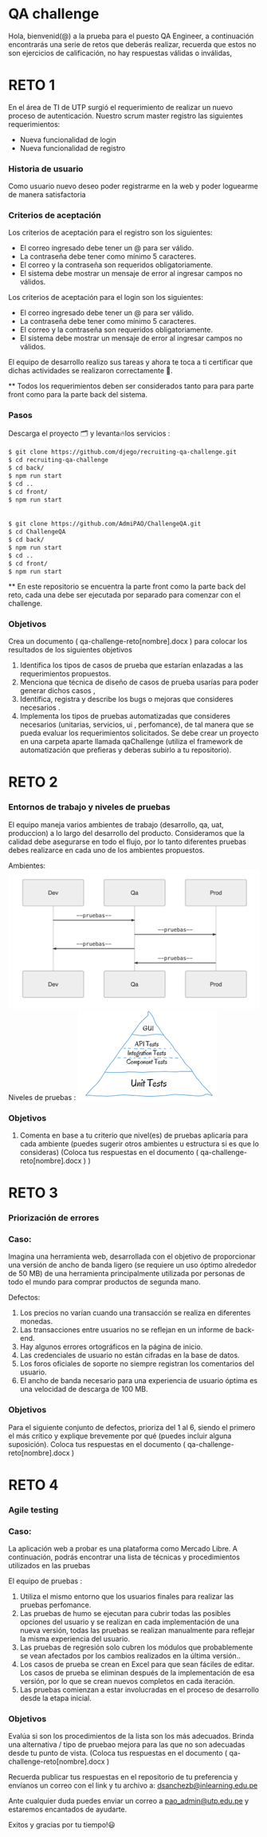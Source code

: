 # QA challenge

Hola, bienvenid(@) a la prueba para el puesto QA Engineer, a continuación encontrarás una serie de retos que deberás realizar, recuerda que estos no son ejercicios de calificación, no hay respuestas válidas o inválidas,

# RETO 1
En el área de TI de UTP surgió el requerimiento de realizar un nuevo proceso de autenticación. Nuestro scrum master registro las siguientes requerimientos:

 - Nueva funcionalidad de login
 - Nueva funcionalidad de registro

### Historia de usuario
Como usuario nuevo deseo poder registrarme en la web y poder loguearme de manera satisfactoria


### Criterios de aceptación
Los criterios de aceptación para el registro son los siguientes:

- El correo ingresado debe tener un @ para ser válido.
- La contraseña debe tener como mínimo 5 caracteres.
- El correo y la contraseña son requeridos obligatoriamente.
- El sistema debe mostrar un mensaje de error al ingresar campos no válidos.


Los criterios de aceptación para el login son los siguientes:

- El correo ingresado debe tener un @ para ser válido.
- La contraseña debe tener como mínimo 5 caracteres.
- El correo y la contraseña son requeridos obligatoriamente.
- El sistema debe mostrar un mensaje de error al ingresar campos no válidos.


El equipo de desarrollo realizo sus tareas y ahora te toca a ti certificar que dichas actividades se realizaron correctamente 🙌. 

** Todos los requerimientos deben ser considerados tanto para para parte front como para la parte back del sistema.

### Pasos

Descarga el proyecto 🗂 y levanta🔥los servicios :

    $ git clone https://github.com/djego/recruiting-qa-challenge.git
    $ cd recruiting-qa-challenge
    $ cd back/
    $ npm run start
    $ cd ..
    $ cd front/
    $ npm run start
    
    
    $ git clone https://github.com/AdmiPAO/ChallengeQA.git
    $ cd ChallengeQA
    $ cd back/
    $ npm run start
    $ cd ..
    $ cd front/
    $ npm run start

** En este repositorio se encuentra la parte front como la parte back del reto, cada una debe ser ejecutada por separado para comenzar con el challenge.

### Objetivos
Crea un documento ( qa-challenge-reto[nombre].docx ) para colocar los resultados de los siguientes objetivos

 1. Identifica los tipos de casos de prueba que estarían enlazadas a las requerimientos propuestos. 
 2. Menciona que técnica de diseño de casos de prueba usarías para poder generar dichos casos ,
 3. Identifica, registra y describe los bugs o mejoras que consideres necesarios .
 3. Implementa los tipos de pruebas automatizadas que consideres necesarios (unitarias, servicios, ui , perfomance), de tal manera que se pueda evaluar los requerimientos solicitados. Se debe crear un proyecto en una carpeta aparte llamada qaChallenge (utiliza el framework de automatización que prefieras y deberas subirlo a tu repositorio). 



# RETO 2

 ### Entornos de trabajo y niveles de pruebas

El equipo maneja varios ambientes de trabajo (desarrollo, qa, uat, produccion) a lo largo del desarrollo del producto. Consideramos que la calidad debe asegurarse en todo el flujo, por lo tanto diferentes pruebas debes realizarce en cada uno de los ambientes propuestos.


Ambientes: 
![Flujo de trabajo](workflow.png)
Niveles de pruebas : 
![Pirámide de pruebas](piramidedepruebas.png)
 

 ### Objetivos

 1. Comenta en base a tu criterio que nivel(es) de pruebas aplicaría para cada ambiente (puedes sugerir otros ambientes u estructura si es que lo consideras) (Coloca tus respuestas en el  documento ( qa-challenge-reto[nombre].docx ) )




# RETO 3

 ### Priorización de errores 

### Caso:
Imagina una herramienta web, desarrollada con el objetivo de proporcionar una versión de ancho de banda ligero (se requiere un uso óptimo alrededor de 50 MB) de una herramienta principalmente utilizada por personas de todo el mundo para comprar productos de segunda mano.


Defectos: 
1. Los precios no varían cuando una transacción se realiza en diferentes monedas.
2. Las transacciones entre usuarios no se reflejan en un informe de back-end.
3. Hay algunos errores ortográficos en la página de inicio.
4. Las credenciales de usuario no están cifradas en la base de datos.
5. Los foros oficiales de soporte no siempre registran los comentarios del usuario.
6. El ancho de banda necesario para una experiencia de usuario óptima es una velocidad de descarga de 100 MB.


 ### Objetivos
 Para el siguiente conjunto de defectos, prioriza del 1 al 6, siendo el primero el más crítico y explique brevemente por qué (puedes incluir alguna suposición). Coloca tus respuestas en el  documento ( qa-challenge-reto[nombre].docx ) 


 # RETO 4

 ### Agile testing 

### Caso:

La aplicación web a probar es una plataforma como Mercado Libre. A continuación, podrás encontrar una lista de técnicas y procedimientos utilizados en las pruebas

El equipo de pruebas : 
1. Utiliza el mismo entorno que los usuarios finales para realizar las pruebas perfomance.
2. Las pruebas de humo se ejecutan para cubrir todas las posibles opciones del usuario y se realizan en cada implementación de una nueva versión, todas las pruebas se realizan manualmente para reflejar la misma experiencia del usuario.
3. Las pruebas de regresión solo cubren los módulos que probablemente se vean afectados por los cambios realizados en la última versión..
4. Los casos de prueba se crean en Excel para que sean fáciles de editar. Los casos de prueba se eliminan después de la implementación de esa versión, por lo que se crean nuevos completos en cada iteración.
5. Las pruebas comienzan a estar involucradas en el proceso de desarrollo desde la etapa inicial.

 ### Objetivos
Evalúa si son los procedimientos de la lista son los más adecuados. Brinda una alternativa /  tipo de pruebao mejora para las que no son adecuadas desde tu punto de vista. (Coloca tus respuestas en el  documento ( qa-challenge-reto[nombre].docx ) 


Recuerda publicar tus respuestas en el repositorio de tu preferencia y envíanos un correo con el link y tu archivo a: dsanchezb@inlearning.edu.pe

Ante cualquier duda puedes enviar un correo a pao_admin@utp.edu.pe y estaremos encantados de ayudarte. 

Exitos y gracias por tu tiempo!😃








